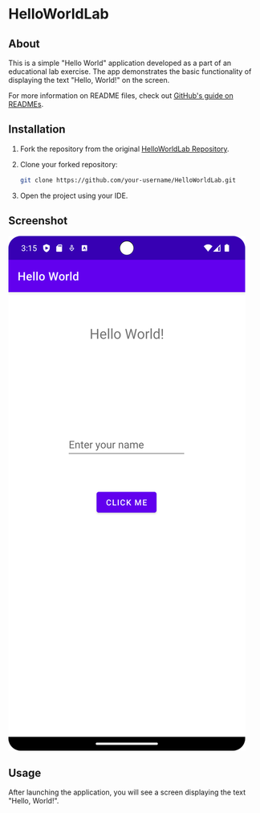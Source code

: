 # HelloWorldLab

## About

This is a simple "Hello World" application developed as a part of an educational lab exercise. The app demonstrates the basic functionality of displaying the text "Hello, World!" on the screen.

For more information on README files, check out [GitHub's guide on READMEs](https://help.github.com/en/articles/about-readmes).

## Installation

1. Fork the repository from the original [HelloWorldLab Repository](https://github.com/karlmorris/HelloWorldLab).

2. Clone your forked repository:
    ```bash
    git clone https://github.com/your-username/HelloWorldLab.git
    ```

3. Open the project using your IDE.

## Screenshot

![Application Screenshot](Screenshot_20230918_151539.png)

## Usage

After launching the application, you will see a screen displaying the text "Hello, World!".
